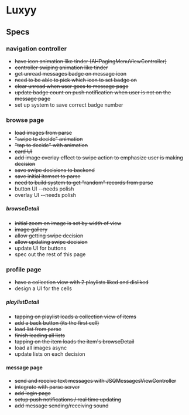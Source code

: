# Luxyy 

## Specs

### navigation controller
- ~~have icon animation like tinder (AHPagingMenuViewController)~~
- ~~controller swiping animation like tinder~~
- ~~get unread messages badge on message icon~~
- ~~need to be able to pick which icon to set badge on~~
- ~~clear unread when user goes to message page~~
- ~~update badge count on push notification when user is not on the message page~~
- set up system to save correct badge number

### browse page
- ~~load images from parse~~
- ~~"swipe to decide" animation~~
- ~~"tap to decide" with animation~~
- ~~card UI~~
- ~~add image overlay effect to swipe action to emphasize user is making decision~~
- ~~save swipe decisions to backend~~
- ~~save initial itemset to parse~~
- ~~need to build system to get "random" records from parse~~
- button UI --needs polish
- overlay UI --needs polish

##### browseDetail
- ~~initial zoom on image is set by width of view~~
- ~~image gallery~~
- ~~allow getting swipe decision~~
- ~~allow updating swipe decision~~
- update UI for buttons
- spec out the rest of this page

### profile page
- ~~have a collection view with 2 playlists liked and disliked~~
- design a UI for the cells

##### playlistDetail
- ~~tapping on playlist loads a collection view of items~~
- ~~add a back button (its the first cell)~~
- ~~load list from parse~~
- ~~finish loading all lists~~
- ~~tapping on the item loads the item's browseDetail~~
- load all images async
- update lists on each decision

#### message page
- ~~send and receive text messages with JSQMessagesViewController~~
- ~~integrate with parse server~~
- ~~add login page~~
- ~~setup push notifications / real time updating~~
- ~~add message sending/receiving sound~~
